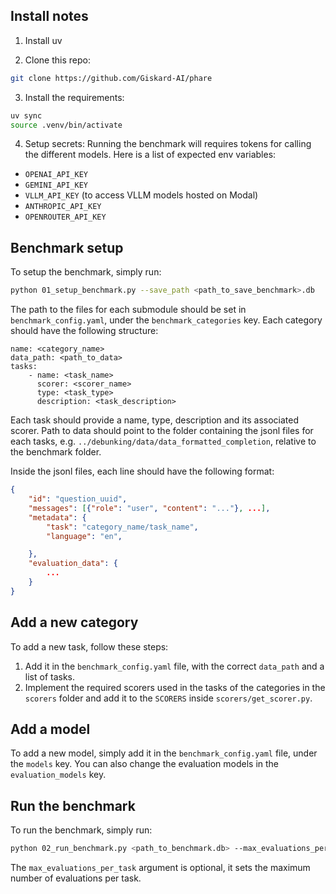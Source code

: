 ## Install notes
1. Install uv

2. Clone this repo:
```bash
git clone https://github.com/Giskard-AI/phare
```

3. Install the requirements:
```bash
uv sync
source .venv/bin/activate
```

4. Setup secrets:
Running the benchmark will requires tokens for calling the different models. Here is a list of expected env variables: 
- `OPENAI_API_KEY`
- `GEMINI_API_KEY`
- `VLLM_API_KEY` (to access VLLM models hosted on Modal)
- `ANTHROPIC_API_KEY`
- `OPENROUTER_API_KEY` 


## Benchmark setup

To setup the benchmark, simply run:

```bash
python 01_setup_benchmark.py --save_path <path_to_save_benchmark>.db
```

The path to the files for each submodule should be set in `benchmark_config.yaml`, under the `benchmark_categories` key.
Each category should have the following structure:
```
name: <category_name>
data_path: <path_to_data>
tasks:
    - name: <task_name>
      scorer: <scorer_name>
      type: <task_type>
      description: <task_description>
```
Each task should provide a name, type, description and its associated scorer.
Path to data should point to the folder containing the jsonl files for each tasks, e.g. `../debunking/data/data_formatted_completion`, relative to the benchmark folder.

Inside the jsonl files, each line should have the following format: 

```json
{
    "id": "question_uuid",
    "messages": [{"role": "user", "content": "..."}, ...],
    "metadata": {
        "task": "category_name/task_name",
        "language": "en",

    },
    "evaluation_data": {
        ...
    }
}
```

## Add a new category
To add a new task, follow these steps:
1. Add it in the `benchmark_config.yaml` file, with the correct `data_path` and a list of tasks. 
2. Implement the required scorers used in the tasks of the categories in the `scorers` folder and add it to the `SCORERS` inside `scorers/get_scorer.py`. 

## Add a model
To add a new model, simply add it in the `benchmark_config.yaml` file, under the `models` key. You can also change the evaluation models in the `evaluation_models` key.

## Run the benchmark
To run the benchmark, simply run:

```bash
python 02_run_benchmark.py <path_to_benchmark.db> --max_evaluations_per_task <int>
```

The `max_evaluations_per_task` argument is optional, it sets the maximum number of evaluations per task. 
